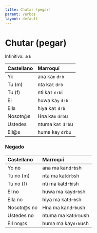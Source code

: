 ```yaml
---
title: Chutar (pegar)
parent: Verbos
layout: default
---
```


# Chutar (pegar)
Infinitivo: `drb`

| Castellano | Marroquí        |
|:-----------|:----------------|
| Yo         | ana   ka`n` `drb`    |
| Tu (m)     | nta   ka`t` `drb`    |
| Tu (f)     | nti   ka`t` `drb`i   |
| El         | huwa  ka`y` `drb`   |
| Ella       | hiya  ka`t` `drb`   |
| Nosotr@s   | Hna   ka`n` `drb`u   |
| Ustedes    | ntuma ka`t` `drb`u |
| Ell@s      | huma  ka`y` `drb`u  |

### Negado

| Castellano  | Marroquí             |
|:------------|:---------------------|
| Yo no       | ana ma kan`drb`sh    |
| Tu no (m)   | nta ma kat`drb`sh    |
| Tu no (f)   | nti ma kat`drb`ish   |
| El no       | huwa ma kay`drb`sh   |
| Ella no     | hiya ma kat`drb`sh   |
| Nosotr@s no | Hna ma kan`drb`ush   |
| Ustedes no  | ntuma ma kat`drb`ush |
| Ell no@s    | huma ma kay`drb`ush  |